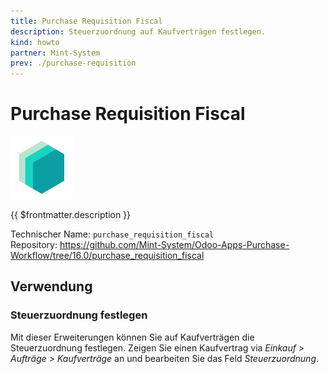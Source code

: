 ```yaml
---
title: Purchase Requisition Fiscal
description: Steuerzuordnung auf Kaufverträgen festlegen.
kind: howto
partner: Mint-System
prev: ./purchase-requisition
---
```


# Purchase Requisition Fiscal

![icon_oms_box](attachments/icons_odoo_mint_system.png)

{{ $frontmatter.description }}

Technischer Name: `purchase_requisition_fiscal`\
Repository: <https://github.com/Mint-System/Odoo-Apps-Purchase-Workflow/tree/16.0/purchase_requisition_fiscal>

## Verwendung

### Steuerzuordnung festlegen

Mit dieser Erweiterungen können Sie auf Kaufverträgen die Steuerzuordnung festlegen. Zeigen Sie einen Kaufvertrag via _Einkauf > Aufträge > Kaufverträge_ an und bearbeiten Sie das Feld _Steuerzuordnung_.
